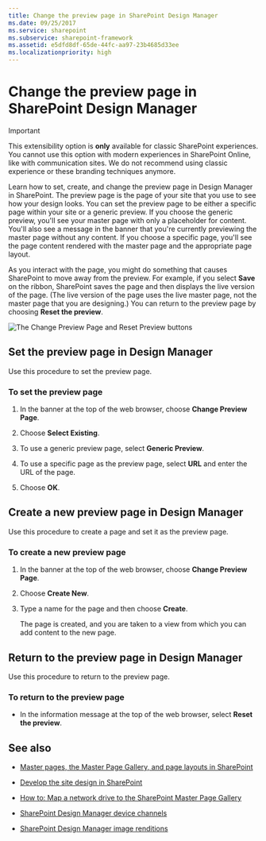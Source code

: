 ```yaml
---
title: Change the preview page in SharePoint Design Manager
ms.date: 09/25/2017
ms.service: sharepoint
ms.subservice: sharepoint-framework
ms.assetid: e5dfd8df-65de-44fc-aa97-23b4685d33ee
ms.localizationpriority: high
---
```



# Change the preview page in SharePoint Design Manager

> [!IMPORTANT] 
> This extensibility option is **only** available for classic SharePoint experiences. You cannot use this option with modern experiences in SharePoint Online, like with communication sites. We do not recommend using classic experience or these branding techniques anymore.

Learn how to set, create, and change the preview page in Design Manager in SharePoint.
The preview page is the page of your site that you use to see how your design looks. You can set the preview page to be either a specific page within your site or a generic preview. If you choose the generic preview, you'll see your master page with only a placeholder for content. You'll also see a message in the banner that you're currently previewing the master page without any content. If you choose a specific page, you'll see the page content rendered with the master page and the appropriate page layout.
  
    
    

As you interact with the page, you might do something that causes SharePoint to move away from the preview. For example, if you select **Save** on the ribbon, SharePoint saves the page and then displays the live version of the page. (The live version of the page uses the live master page, not the master page that you are designing.) You can return to the preview page by choosing **Reset the preview**.
  
    
    
![The Change Preview Page and Reset Preview buttons](../images/design-manager-preview-UI.jpg)
  
    
    

  
    
    

  
    
    

## Set the preview page in Design Manager
<a name="set"> </a>

Use this procedure to set the preview page.
  
    
    

### To set the preview page


1. In the banner at the top of the web browser, choose **Change Preview Page**.
    
  
2. Choose **Select Existing**.
    
  
3. To use a generic preview page, select **Generic Preview**.
    
  
4. To use a specific page as the preview page, select **URL** and enter the URL of the page.
    
  
5. Choose **OK**.
    
  

## Create a new preview page in Design Manager
<a name="new"> </a>

Use this procedure to create a page and set it as the preview page.
  
    
    

### To create a new preview page


1. In the banner at the top of the web browser, choose **Change Preview Page**.
    
  
2. Choose **Create New**.
    
  
3. Type a name for the page and then choose **Create**.
    
    The page is created, and you are taken to a view from which you can add content to the new page.
    
  

## Return to the preview page in Design Manager
<a name="return"> </a>

Use this procedure to return to the preview page.
  
    
    

### To return to the preview page


- In the information message at the top of the web browser, select **Reset the preview**.
    
  

## See also
<a name="addresources"> </a>


-  [Master pages, the Master Page Gallery, and page layouts in SharePoint](master-pages-the-master-page-gallery-and-page-layouts-in-sharepoint.md)
    
  
-  [Develop the site design in SharePoint](develop-the-site-design-in-sharepoint.md)
    
  
-  [How to: Map a network drive to the SharePoint Master Page Gallery](how-to-map-a-network-drive-to-the-sharepoint-master-page-gallery.md)
    
  
-  [SharePoint Design Manager device channels](sharepoint-design-manager-device-channels.md)
    
  
-  [SharePoint Design Manager image renditions](sharepoint-design-manager-image-renditions.md)
    
  


